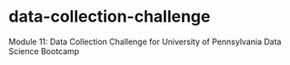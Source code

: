 # data-collection-challenge
Module 11: Data Collection Challenge for University of Pennsylvania Data Science Bootcamp
